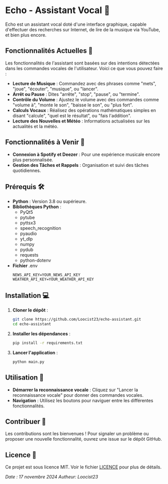 # Echo - Assistant Vocal 🎤

Echo est un assistant vocal doté d'une interface graphique, capable d'effectuer des recherches sur Internet, de lire de la musique via YouTube, et bien plus encore.

## Fonctionnalités Actuelles 🚀

Les fonctionnalités de l'assistant sont basées sur des intentions détectées dans les commandes vocales de l'utilisateur. Voici ce que vous pouvez faire :

- **Lecture de Musique** : Commandez avec des phrases comme "mets", "joue", "écouter", "musique", ou "lancer".
- **Arrêt ou Pause** : Dites "arrête", "stop", "pause", ou "termine".
- **Contrôle du Volume** : Ajustez le volume avec des commandes comme "volume à", "monte le son", "baisse le son", ou "plus fort".
- **Calculs Vocaux** : Réalisez des opérations mathématiques simples en disant "calcule", "quel est le résultat", ou "fais l'addition".
- **Lecture des Nouvelles et Météo** : Informations actualisées sur les actualités et la météo.

## Fonctionnalités à Venir 🔮

- **Connexion à Spotify et Deezer** : Pour une expérience musicale encore plus personnalisée.
- **Gestion des Tâches et Rappels** : Organisation et suivi des tâches quotidiennes.

## Prérequis 🛠️

- **Python** : Version 3.8 ou supérieure.
- **Bibliothèques Python** :
  - PyQt5
  - pytube
  - pyttsx3
  - speech_recognition
  - pyaudio
  - yt_dlp
  - numpy
  - pydub
  - requests
  - python-dotenv
- **Fichier** .env
    ```
    NEWS_API_KEY=YOUR_NEWS_API_KEY
    WEATHER_API_KEY=YOUR_WEATHER_API_KEY
    ```

## Installation 💻

1. **Cloner le dépôt** :
   ```bash
   git clone https://github.com/Loocist23/echo-assistant.git
   cd echo-assistant
   ```
2. **Installer les dépendances** :
   ```bash
   pip install -r requirements.txt
   ```
3. **Lancer l'application** :
   ```bash
   python main.py
   ```

## Utilisation 🎯

- **Démarrer la reconnaissance vocale** : Cliquez sur "Lancer la reconnaissance vocale" pour donner des commandes vocales.
- **Navigation** : Utilisez les boutons pour naviguer entre les différentes fonctionnalités.

## Contribuer 🤝

Les contributions sont les bienvenues ! Pour signaler un problème ou proposer une nouvelle fonctionnalité, ouvrez une issue sur le dépôt GitHub.

## Licence 📄

Ce projet est sous licence MIT. Voir le fichier [LICENCE](LICENCE) pour plus de détails.

*Date : 17 novembre 2024*
*Autheur: Loocist23*

